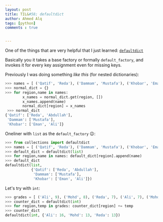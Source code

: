 ```yaml
---
layout: post
title: TIL&#58; defaultdict
author: Ahmed Alq
tags: [python]
comments : true
 

---
```


One of the things that are very helpful that I just learned: [`defaultdict`](https://docs.python.org/3.9/library/collections.html#collections.defaultdict)

Basically you it takes a base factory or formally `default_factory`, and invokes it for every key assignment even for missing keys.

Previously I was doing something *like this* (for nested dictionaries): 

```python
>>> names = [ ('Qatif', 'Reda'), ('Dammam', 'Mustafa'), ('Khobar', 'Eman'), ('Qatif', 'Abdullah'), ('Khobar', 'Ali')]
>>> normal_dict = {}
>>> for region,name in names:
    	x_names = normal_dict.get(region, [])
    	x_names.append(name)
    	normal_dict[region] = x_names
 >>> normal_dict
{'Qatif': ['Reda', 'Abdullah'],
 'Dammam': ['Mustafa'],
 'Khobar': ['Eman', 'Ali']}
```

Oneliner with `list` as the `default_factory` 😉:

```python
>>> from collections import defaultdict
>>> names = [ ('Qatif', 'Reda'), ('Dammam', 'Mustafa'), ('Khobar', 'Eman'), ('Qatif', 'Abdullah'), ('Khobar', 'Ali')]
>>> default_dict = defaultdict(list)
>>> for region,name in names: default_dict[region].append(name)
>>> default_dict
defaultdict(list,
            {'Qatif': ['Reda', 'Abdullah'],
             'Dammam': ['Mustafa'],
             'Khobar': ['Eman', 'Ali']})
```

Let's try with `int`:

```python
>>> grades = [ ('Ali', 9), ('Mohd', 8), ('Reda', 7), ('Ali', 7), ('Mohd', 5), ('Reda', 6)]
>>> counter_dict = defaultdict(int)
>>> for region,temp in grades: counter_dict[region] += temp
>>> counter_dict
defaultdict(int, {'Ali': 16, 'Mohd': 13, 'Reda': 13})
```

